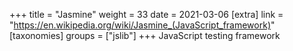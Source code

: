 +++
title = "Jasmine"
weight = 33
date = 2021-03-06
[extra]
link = "https://en.wikipedia.org/wiki/Jasmine_(JavaScript_framework)"
[taxonomies]
groups = ["jslib"]
+++
JavaScript testing framework

